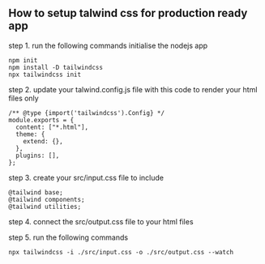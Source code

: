 ## How to setup talwind css for production ready app

step 1. run the following commands
initialise the nodejs app

```` 
npm init 
npm install -D tailwindcss
npx tailwindcss init
````

step 2. update your talwind.config.js file with this code to render your html files only

````
/** @type {import('tailwindcss').Config} */
module.exports = {
  content: ["*.html"],
  theme: {
    extend: {},
  },
  plugins: [],
};

````

step 3. create your src/input.css file to include

````
@tailwind base;
@tailwind components;
@tailwind utilities;
````

step 4. connect the src/output.css file to your html files

step 5. run the following commands

````
npx tailwindcss -i ./src/input.css -o ./src/output.css --watch
````